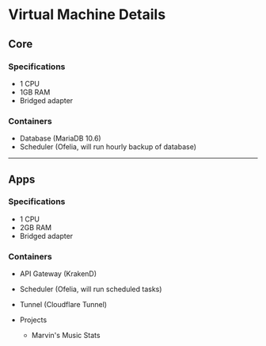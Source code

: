 # Virtual Machine Details

## Core

### Specifications
- 1 CPU
- 1GB RAM
- Bridged adapter

### Containers
- Database (MariaDB 10.6)
- Scheduler (Ofelia, will run hourly backup of database)

---

## Apps

### Specifications
- 1 CPU
- 2GB RAM
- Bridged adapter

### Containers
- API Gateway (KrakenD)
- Scheduler (Ofelia, will run scheduled tasks)
- Tunnel (Cloudflare Tunnel)

- Projects
    - Marvin's Music Stats
